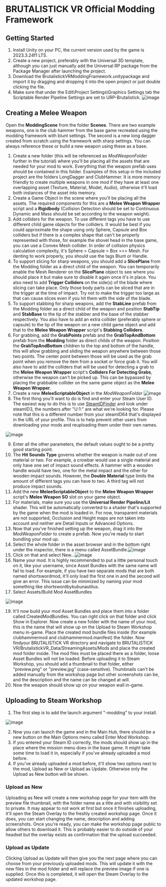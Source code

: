 # BRUTALISTICK VR Official Modding Framework
## Getting Started
1. Install Unity on your PC, the current version used by the game is 2023.3.24f1 LTS.
2. Create a new project, preferably with the Universal 3D template, although you can just manually add the Universal RP package from the Package Manager after launching the project.
3. Download the BrutalistickVRModdingFramework.unitypackage and import it by dragging and dropping it into the open project or just double clicking the file.
4. Make sure that under the Edit\Project Settings\Graphics Settings tab the Scriptable Render Pipeline Settings are set to URP-Brutalistick.
   ![image](https://github.com/Kubunautilus/BrutalistickVR_ModFramework/assets/167565930/b2be9307-ca0f-4d35-8e71-698ba63abe9e)


## Creating a Melee Weapon
Open the **ModdingScene** from the folder **Scenes**. There are two example weapons, one is the club hammer from the base game recreated using the modding framework with blunt settings. The second is a new long dagger created from scratch using the framework with sharp settings. You can always reference these or build a new weapon using these as a base.
1. Create a new folder (this will be referenced as _ModWeaponFolder_ further in the tutorial) where you'll be placing all the assets that are needed for your mod to work. Everything that the weapon prefab uses should be contained in this folder. Examples of this setup in the included project are the folders LongDagger and ClubHammer. It is more memory friendly to create multiple weapons in one mod if they have at least one overlapping asset (Texture, Material, Model, Audio), otherwise it'll load both instances of the asset into memory.
2. Create a Game Object in the scene where you'll be placing all the assets. The required components for this are a **Melee Weapon Wrapper** script and a **Rigidbody** (Collision Detection should be set to Continuous Dynamic and Mass should be set according to the weapon weight).
3. Add colliders for the weapon. To use different tags you have to use different child game objects for the colliders. It would be best if you could approximate the shape using only Sphere, Capsule and Box colliders but if there is a complex shape that can't be properly represented with those, for example the shovel head in the base game, you can use a Convex Mesh collider. In order of collision physics calculation complexity, it's Sphere > Capsule > Box >>> Mesh. For denting to work properly, you should use the tags Blunt or Handle.
4. To support slicing for sharp weapons, you should add a **SlicePlane** from the Modding folder as a direct child of the weapon. You can temporarily enable the Mesh Renderer on the **SlicePlane** object to see where you should place it but make sure to disable it again once it's in place. You also need to add **Trigger Colliders** on the side(s) of the blade where slicing can take place. Only those body parts can be sliced that are in the trigger at the time of impact. Try not to make the trigger too large as that can cause slices even if you hit them with the side of the blade.
5. To support stabbing for sharp weapons, add the **StabLine** prefab from the Modding folder as a direct child of the weapon and position **StabTip** and **StabBase** to the tip of the stabber and the base of the stabber respectively. You also have to add an extra collider (preferably sphere or capsule) to the tip of the weapon on a new child game object and add that to the **Melee Weapon Wrapper** script's **Stabbing Colliders**.
6. For grabbing, add the **GrabPoints** prefab and the **GrabTopAndBottom** prefab from the **Modding** folder as direct childs of the weapon. Position the **GrabTopAndBottom** children to the top and bottom of the handle, this will allow grabbing and sliding the weapon anywhere between those two points. The center point between those will be used as the grab point when you remove the item from a socket or force grab it. You will also have to add the colliders that will be used for detecting a grab to the **Melee Weapon Wrapper** script's **Colliders For Detecting Grabs**, otherwise the weapon can't be picked up. This can be bypassed by placing the grabbable collider on the same game object as the **Melee Weapon Wrapper**.
7. Create a new **MeleeScriptableObject** in the _ModWeaponFolder_
   ![image](https://github.com/Kubunautilus/BrutalistickVR_ModFramework/assets/167565930/eb45e51e-4d29-4114-a587-cb9924c1436c)
8. The first thing you'll want to do is find and enter your Steam User ID. The easiest way to do this is to use [SteamIDFinder](https://www.steamidfinder.com/) and look under steamID3, the numbers after "U:1:" are what we're looking for. Please note that this is a different number from your steamID64 that's displayed in the URL of your profile. This is to help prevent other users from downloading your mods and reuploading them under their own names.

![image](https://github.com/Kubunautilus/BrutalistickVR_ModFramework/assets/167565930/e48bdb96-7d69-4a5a-92d6-5b964dfd5766)

9. Enter all the other parameters, the default values ought to be a pretty good starting point.
10. The **Hit Sounds Type** governs whether the weapon is made out of one material or two. For example, a crowbar would use a single material and only have one set of impact sound effects. A hammer with a wooden handle would have two, one for the metal impact and the other for wooden impact sounds. However, the **Double Material** type limits the amount of different tags you can have to two. A third tag will not produce impact sounds.
11. Add the new **MeleeScriptableObject** to the **Melee Weapon Wrapper** script's **Melee Weapon SO** slot on your game object.
12. For materials, make sure you use the **Universal Render Pipeline/Lit** shader. This will be automatically converted to a shader that's supported by the game when the mod is loaded in. For now, transparent materials are not supported, Occlusion and Height maps are not taken into account and neither are Detail Inputs or Advanced Options.
13. Now that you've finished setting up the weapon, drag it into the _ModWeaponFolder_ to create a prefab. Now you're ready to start bundling your mod up.
14. Select the whole folder in the asset browser and in the bottom right under the inspector, there is a menu called AssetBundle.![image](https://github.com/Kubunautilus/BrutalistickVR_ModFramework/assets/167565930/2007ba4a-acc3-484b-b979-988986248e25)
15. Click on that and select New...![image](https://github.com/Kubunautilus/BrutalistickVR_ModFramework/assets/167565930/005a68dc-18b6-479c-9634-762f25d166a9)
16. Name your mod. It is highly recommended to put a little personal touch on it, like your username, since Asset Bundles with the same name will fail to load. For example, if you have two separate mods that are both named shortswordmod, it'll only load the first one in and the second will give an error. This issue can be minimized by naming your mod something like shortswordbykubunautilus.
17. Select Assets/Build Mod AssetBundles
    
![image](https://github.com/Kubunautilus/BrutalistickVR_ModFramework/assets/167565930/818581de-09df-4806-a5a4-cc5feca5fe08)

19. It'll now build your mod Asset Bundles and place them into a folder called CreatedModBundles. You can right click on that folder and click Show in Explorer. Now create a new folder with the name of your mod, this is the name that will show up on the Upload to Steam Workshop menu in-game. Place the created mod bundle files inside (for example clubhammermod and clubhammermod.manifest) the folder. Now findyour BRUTALISTICK VR directory and navigate to BRUTALISTICK VR/BrutalistickVR_Data/StreamingAssets/Mods and place the created mod folder inside. The mod files must be placed there as a folder, loose Asset Bundles will not be loaded. Before uploading it to Steam Workshop, you should add a thumbnail to that folder, either "preview.png" or "preview.jpg" (case-sensitive). Thumbnails can't be added manually from the workshop page but other screenshots can be, and the description and the name can be changed at will.
20. Now the weapon should show up on your weapon wall in-game.

## Uploading to Steam Workshop

1. The first step is to add the launch argument "-modding" to your install.

![image](https://github.com/Kubunautilus/BrutalistickVR_ModFramework/assets/167565930/3ea301fd-7abb-47fa-8d07-f9565576fb94)

2. Now you can launch the game and in the Main Hub, there should be a new button on the Main Options menu called Enter Mod Workshop.
3. If you entered your Steam ID correctly, the mods should show up in the place where the mission menu does in the base game. It might take some time to load it in, especially if you've already uploaded a mod before.
4. If you've already uploaded a mod before, it'll show two options next to the mod, Upload as New or Upload as Update. Otherwise only the Upload as New button will be shown.
### Upload as New
Uploading as New will create a new workshop page for your item with the preview file thumbnail, with the folder name as a title and with visibility set to private. It may appear to not work at first but once it finishes uploading, it'll open the Steam Overlay to the freshly created workshop page. Once it does, you can start changing the name, description and adding screenshots. Once you're ready, you can make the workshop page public to allow others to download it. This is probably easier to do outside of your headset but the overlay exists as confirmation that the upload succeeded.
### Upload as Update
Clicking Upload as Update will then give you the next page where you can choose from your previously uploaded mods. This will update it with the new files in the mod folder and will replace the preview image if one is supplied. Once this is completed, it will open the Steam Overlay to the updated workshop page.
